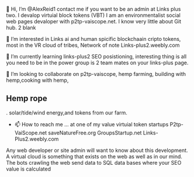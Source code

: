  👋 Hi, I’m @AlexReid1 contact me if you want to be an admin at Links plus two. I devalop virtuial block tokens (VBT) I am an environmentalist social web pages devaloper with p2tp-vaiscope.net. I know very little about Git hub.    2 blank

 👀 I’m interested in Links ai and human spicific blockchaain cripto tokens, most in the VR cloud of tribes, Network of note Links-plus2.weebly.com

 🌱 I’m currently learning links-plus2 SEO posistioning, interesting thing is all you need to be in the power group is 2 team mates on your links-plus page. 

 💞️ I’m looking to collaborate on p2tp-vaiscope, hemp farming, building with hemp,cooking with hemp, <h2>Hemp rope</h2>. solar/tide/wind energy,and tokens from our farm. 

- 📫 How to reach me ... at one of my value virtuial token startups
P2tp-VaiScope.net
saveNatureFree.org
GroupsStartup.net
Links-Plus2.weebly.com

Any web developer or site admin will want to know about this development. A virtual cloud is something that exists on the web as well as in our mind. The bots crawling the web send data to SQL data bases where your SEO value is calculated 
